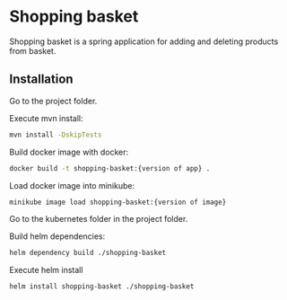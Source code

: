 # Shopping basket

Shopping basket is a spring application for adding and deleting products from basket.

## Installation

Go to the project folder.

Execute mvn install:

```bash
mvn install -DskipTests
```

Build docker image with docker:

```bash
docker build -t shopping-basket:{version of app} .
```

Load docker image into minikube:

```bash
minikube image load shopping-basket:{version of image}
```

Go to the kubernetes folder in the project folder.

Build helm dependencies:

```bash
helm dependency build ./shopping-basket
```

Execute helm install

```bash
helm install shopping-basket ./shopping-basket
```

